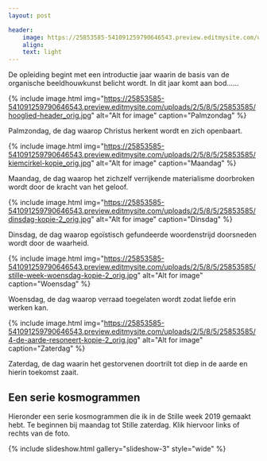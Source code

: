 ```yaml
---
layout: post

header:
    image: https://25853585-541091259790646543.preview.editmysite.com/uploads/2/5/8/5/25853585/sw_orig.jpg
    align:
    text: light
---
```

De opleiding begint met een introductie jaar waarin de basis van de organische beeldhouwkunst belicht wordt. In dit jaar komt aan bod......

{% include image.html img="https://25853585-541091259790646543.preview.editmysite.com/uploads/2/5/8/5/25853585/hooglied-header_orig.jpg" alt="Alt for image" caption="Palmzondag" %}

Palmzondag, de dag waarop Christus herkent wordt en zich openbaart.

{% include image.html img="https://25853585-541091259790646543.preview.editmysite.com/uploads/2/5/8/5/25853585/kiemcirkel-kopie_orig.jpg" alt="Alt for image" caption="Maandag" %}

Maandag, de dag waarop het zichzelf verrijkende materialisme doorbroken wordt door de kracht van het geloof.

{% include image.html img="https://25853585-541091259790646543.preview.editmysite.com/uploads/2/5/8/5/25853585/dinsdag-kopie-2_orig.jpg" alt="Alt for image" caption="Dinsdag" %}

Dinsdag, de dag waarop egoïstisch gefundeerde woordenstrijd doorsneden wordt door de waarheid.

{% include image.html img="https://25853585-541091259790646543.preview.editmysite.com/uploads/2/5/8/5/25853585/stille-week-woensdag-kopie-2_orig.jpg" alt="Alt for image" caption="Woensdag" %}

Woensdag, de dag waarop verraad toegelaten wordt zodat liefde erin werken kan.

{% include image.html img="https://25853585-541091259790646543.preview.editmysite.com/uploads/2/5/8/5/25853585/4-de-aarde-resoneert-kopie-2_orig.jpg" alt="Alt for image" caption="Zaterdag" %}

Zaterdag, de dag waarin het gestorvenen doortrilt tot diep in de aarde en hierin toekomst zaait.



## Een serie kosmogrammen
Hieronder een serie kosmogrammen die ik in de Stille week 2019 gemaakt hebt. Te beginnen bij maandag tot Stille zaterdag. Klik hiervoor links of rechts van de foto.

{% include slideshow.html gallery="slideshow-3" style="wide" %}
